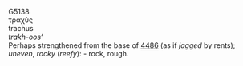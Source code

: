 <body>
  <p>G5138<br>  τραχύς  <br> trachus  <br><i>trakh-oos‘ </i><br>Perhaps strengthened from the base of <a href="g4486.htm">4486</a> (as if <i>jagged</i> by rents); <i>uneven</i>, <i>rocky</i> (<i>reefy</i>): - rock, rough.<br></p>
 </body>